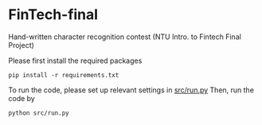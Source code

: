 # FinTech-final
Hand-written character recognition contest (NTU Intro. to Fintech Final Project)


Please first install the required packages
```
pip install -r requirements.txt
```

To run the code, please set up relevant settings in [src/run.py](src/run.py)
Then, run the code by 
```
python src/run.py
```
